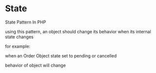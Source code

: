 # State
State Pattern In PHP

using this pattern, an object should change its behavior when its internal state changes

for example:

when an Order Object state set to pending or cancelled

 behavior of object will change
